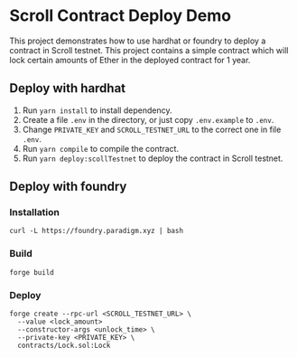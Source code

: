 # Scroll Contract Deploy Demo

This project demonstrates how to use hardhat or foundry to deploy a contract in Scroll testnet. This project contains a simple contract which will lock certain amounts of Ether in the deployed contract for 1 year.

## Deploy with hardhat

1. Run `yarn install` to install dependency.
2. Create a file `.env` in the directory, or just copy `.env.example` to `.env`.
3. Change `PRIVATE_KEY` and `SCROLL_TESTNET_URL` to the correct one in file `.env`.
4. Run `yarn compile` to compile the contract.
5. Run `yarn deploy:scollTestnet` to deploy the contract in Scroll testnet.

## Deploy with foundry

### Installation

```
curl -L https://foundry.paradigm.xyz | bash
```

### Build

```
forge build
```

### Deploy

```
forge create --rpc-url <SCROLL_TESTNET_URL> \
  --value <lock_amount>
  --constructor-args <unlock_time> \
  --private-key <PRIVATE_KEY> \
  contracts/Lock.sol:Lock
```